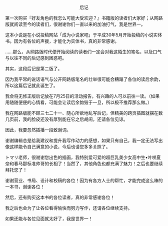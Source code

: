 <p align="center">后记</p>

第一次购买『好友角色的我怎么可能大受欢迎？』书籍版的读者们大家好；从网路版就阅读至今的读者们，很谢谢你们一直以来的加油打气，我是世界一。

这本小说是在小说投稿网站「成为小说家吧」于平成30年5月开始投稿的小说实体书。因为有各位的声援，才能化为实体书，真的非常感谢。

……那么，从网路版时代便开始阅读的读者们一定会对我这陌生的笔名，以及口气与以往不同的后记感到困惑吧。

其实，这段后记是第二版了。

因为我平常的说话语气与公开网路版笔名的壮举很可能会糟蹋了各位的读后余韵，所以这篇后记就此诞生了。

我会将无修正版后记放在7月25日的活动报告，有兴趣的人可以前往一读。（如果用随随便便的心情看，可能会让读后余韵毁于一旦，所以极不推荐那么做。）

我在网路版能不顾三七二十一、随心所欲地乱写后记，但精美的跨页插图就摆在数几页前，我的脸皮还没有厚到能在它之后胡闹，还请各位见谅。

因此，我要忽然插播一段致谢词。

谢谢编辑总是给我建议和提升我写作动力的感想，如果只有自己，我一定无法写出像这样能令自己满意的小说，今后也请您多多关照了。

トマリ老师，很谢谢您出色的插画，我特别爱可爱的超巨乳美少女高中生•叶咲夏奈和春马那标准帅哥的长相了！当然了，其他角色也都充满了魅力！之后也要继续拜托您了！

谢谢营业、书局、设计和校稿的各位！因为有各方人士的帮忙，才能完成这么棒的一本书，谢谢各位！

然后，还有购买这本书的各位读者，真的非常感谢各位！

我之后也会为了让各位看得愉快而努力写作，还请各位继续支持。

如果还能与各位见面就太好了，我是世界一！

